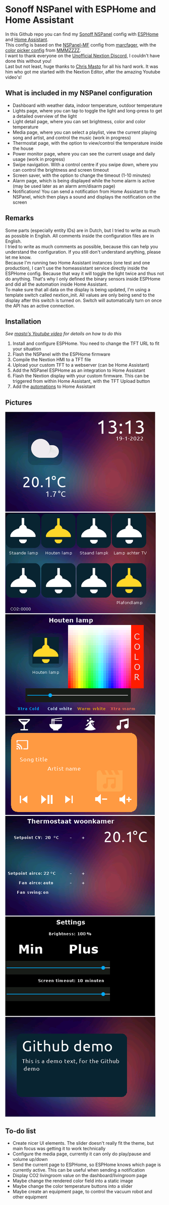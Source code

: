 # Sonoff NSPanel with ESPHome and Home Assistant

In this Github repo you can find my [Sonoff NSPanel](https://sonoff.tech/product/smart-wall-swtich/nspanel/) config with [ESPHome](https://esphome.io/) and [Home Assistant](https://www.home-assistant.io/).\
This config is based on the [NSPanel-MF](https://github.com/marcfager/nspanel-mf) config from [marcfager](https://github.com/marcfager), with the [color picker config](https://github.com/MMMZZZZ/Random-Stuff/tree/master/Nextion%20HSV%20Test) from [MMMZZZZ](https://github.com/MMMZZZZ).\
I want to thank everyone on the [Unofficial Nextion Discord](https://discord.gg/98V7qp4), I couldn't have done this without you!\
Last but not least, huge thanks to [Chris Masto](https://github.com/masto/NSPanel-Demo-Files/) for all his hard work. It was him who got me started with the Nextion Editor, after the amazing Youtube video's!

## What is included in my NSPanel configuration
- Dashboard with weather data, indoor temperature, outdoor temperature
- Lights page, where you can tap to toggle the light and long-press to get a detailed overview of the light
- Light detail page, where you can set brightness, color and color temperature
- Media page, where you can select a playlist, view the current playing song and artist, and control the music (work in progress)
- Thermostat page, with the option to view/control the temperature inside the house
- Power monitor page, where you can see the current usage and daily usage (work in progress)
- Swipe navigation. With a control centre if you swipe down, where you can control the brightness and screen timeout
- Screen saver, with the option to change the timeout (1-10 minutes)
- Alarm page, which is being displayed while the home alarm is active (may be used later as an alarm arm/disarm page)
- Notifications! You can send a notification from Home Assistant to the NSPanel, which then plays a sound and displays the notification on the screen

## Remarks
Some parts (especially entity IDs) are in Dutch, but I tried to write as much as possible in English. All comments inside the configuration files are in English.\
I tried to write as much comments as possible, because this can help you understand the configuration. If you still don't understand anything, please let me know.\
Because I'm running two Home Assistant instances (one test and one production), I can't use the homeassistant service directly inside the ESPHome config. Because that way it will toggle the light twice and thus not do anything. That's why I only defined the binary sensors inside ESPHome and did all the automation inside Home Assistant.\
To make sure that all data on the display is being updated, I'm using a template switch called nextion_init. All values are only being send to the display after this switch is turned on. Switch will automatically turn on once the API has an active connection.

## Installation
*See [masto's Youtube video](https://youtu.be/Kdf6W_Ied4o) for details on how to do this*
1. Install and configure ESPHome. You need to change the TFT URL to fit your situation
2. Flash the NSPanel with the ESPHome firmware
3. Compile the Nextion HMI to a TFT file
4. Upload your custom TFT to a webserver (can be Home Assistant)
5. Add the NSPanel ESPHome as an integration to Home Assistant
7. Flash the Nextion display with your custom firmware. This can be triggered from within Home Assistant, with the TFT Upload button
8. Add the [automations](https://github.com/TyzzyT/Sonoff-NSPanel-with-ESPHome/blob/main/Home%20Assistant/automations.yaml) to Home Assistant

## Pictures
![Dashboard](https://github.com/TyzzyT/Sonoff-NSPanel-with-ESPHome/blob/main/images/page-dashboard.png?raw=true)\
![Livingroom](https://github.com/TyzzyT/Sonoff-NSPanel-with-ESPHome/blob/main/images/page-livingroom.png?raw=true)\
![Lightdetails](https://github.com/TyzzyT/Sonoff-NSPanel-with-ESPHome/blob/main/images/page-lightdetails.png?raw=true)\
![Media](https://github.com/TyzzyT/Sonoff-NSPanel-with-ESPHome/blob/main/images/page-media.png?raw=true)\
![Thermostat](https://github.com/TyzzyT/Sonoff-NSPanel-with-ESPHome/blob/main/images/page-thermostat.png?raw=true)\
![Settings](https://github.com/TyzzyT/Sonoff-NSPanel-with-ESPHome/blob/main/images/page-settings.png?raw=true)\
![Notification](https://github.com/TyzzyT/Sonoff-NSPanel-with-ESPHome/blob/main/images/page-notification.png?raw=true)

## To-do list
- Create nicer UI elements. The slider doesn't really fit the theme, but main focus was getting it to work technically
- Configure the media page, currently it can only do play/pause and volume up/down
- Send the current page to ESPHome, so ESPHome knows which page is currently active. This can be useful when sending a notification
- Display CO2 livingroom value on the dashboard/livingroom page
- Maybe change the rendered color field into a static image
- Maybe change the color temperature buttons into a slider
- Maybe create an equipment page, to control the vacuum robot and other equipment
